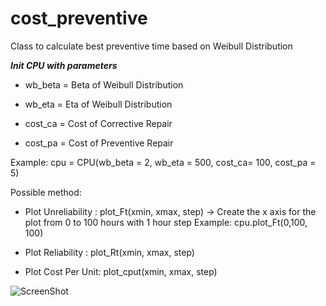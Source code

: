 # cost_preventive
Class to calculate best preventive time based on Weibull Distribution

***Init CPU with parameters***
 
 - wb_beta = Beta of Weibull Distribution
 
 - wb_eta = Eta of Weibull Distribution
 
 - cost_ca = Cost of Corrective Repair
 
 - cost_pa = Cost of Preventive Repair
 
 
 Example: cpu = CPU(wb_beta = 2, wb_eta = 500, cost_ca= 100, cost_pa = 5)
 
 Possible method:
 - Plot Unreliability : plot_Ft(xmin, xmax, step) -> Create the x axis for the plot from 0 to 100 hours with 1 hour step
 Example: cpu.plot_Ft(0,100, 100)
 
 - Plot Reliability : plot_Rt(xmin, xmax, step)
 
 - Plot Cost Per Unit: plot_cput(xmin, xmax, step)
 
![ScreenShot](https://raw.github.com/KTCrisis/cost_preventive/master/cost_per_unit.png)
